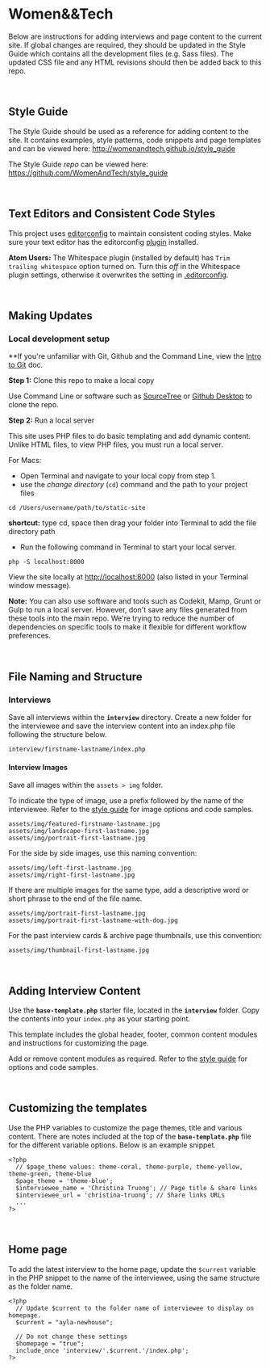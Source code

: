 # Women&&Tech
Below are instructions for adding interviews and page content to the current site. If global changes are required, they should be updated in the Style Guide which contains all the development files (e.g. Sass files). The updated CSS file and any HTML revisions should then be added back to this repo.

<br>

## Style Guide

The Style Guide should be used as a reference for adding content to the site. It contains examples, style patterns, code snippets and page templates and can be viewed here:
<http://womenandtech.github.io/style_guide>

The Style Guide *repo* can be viewed here:
<https://github.com/WomenAndTech/style_guide>

<br>

## Text Editors and Consistent Code Styles

This project uses [editorconfig](http://editorconfig.org/) to maintain consistent coding styles. Make sure your text editor has the editorconfig [plugin](http://editorconfig.org/#download) installed.

**Atom Users:** The Whitespace plugin (installed by default) has `Trim trailing whitespace` option turned on. Turn this *off* in the Whitespace plugin settings, otherwise it overwrites the setting in [.editorconfig](.editorconfig).

<br>

## Making Updates

### Local development setup

**If you're unfamiliar with Git, Github and the Command Line, view the [Intro to Git](docs/intro-to-git.md) doc.

**Step 1:** Clone this repo to make a local copy

Use Command Line or software such as [SourceTree](https://www.sourcetreeapp.com) or [Github Desktop](https://help.github.com/desktop/) to clone the repo.

**Step 2:** Run a local server

This site uses PHP files to do basic templating and add dynamic content. Unlike HTML files, to view PHP files, you must run a local server.

For Macs:

* Open Terminal and navigate to your local copy from step 1.
* use the *change directory* (`cd`) command and the path to your project files

```
cd /Users/username/path/to/static-site
```
**shortcut:** type cd, space then drag your folder into Terminal to add the file directory path

* Run the following command in Terminal to start your local server.

```
php -S localhost:8000
```

View the site locally at <http://localhost:8000> (also listed in your Terminal window message).

**Note:** You can also use software and tools such as Codekit, Mamp, Grunt or Gulp to run a local server. However, don't save any files generated from these tools into the main repo. We're trying to reduce the number of dependencies on specific tools to make it flexible for different workflow preferences.

<br>

## File Naming and Structure

### Interviews

Save all interviews within the **`interview`** directory. Create a new folder for the interviewee and save the interview content into an index.php file following the structure below.

```
interview/firstname-lastname/index.php
```

#### Interview Images
Save all images within the `assets > img` folder.

To indicate the type of image, use a prefix followed by the name of the interviewee.
Refer to the [style guide](http://womenandtech.github.io/style_guide) for image options and code samples.

```
assets/img/featured-firstname-lastname.jpg
assets/img/landscape-first-lastname.jpg
assets/img/portrait-first-lastname.jpg
```

For the side by side images, use this naming convention:

```
assets/img/left-first-lastname.jpg
assets/img/right-first-lastname.jpg
```

If there are multiple images for the same type, add a descriptive word or short phrase to the end of the file name.

```
assets/img/portrait-first-lastname.jpg
assets/img/portrait-first-lastname-with-dog.jpg
```

For the past interview cards & archive page thumbnails, use this convention:
```
assets/img/thumbnail-first-lastname.jpg
```
<br>

## Adding Interview Content

Use the **`base-template.php`** starter file, located in the **`interview`** folder. Copy the contents into your `index.php` as your starting point.

This template includes the global header, footer, common content modules and instructions for customizing the page.

Add or remove content modules as required. Refer to the [style guide](http://womenandtech.github.io/style_guide) for options and code samples.

<br>

## Customizing the templates
Use the PHP variables to customize the page themes, title and various content. There are notes included at the top of the **`base-template.php`** file for the different variable options. Below is an example snippet.

```
<?php
  // $page_theme values: theme-coral, theme-purple, theme-yellow, theme-green, theme-blue
  $page_theme = 'theme-blue';
  $interviewee_name = 'Christina Truong'; // Page title & share links
  $interviewee_url = 'christina-truong'; // Share links URLs
  ...
?>
```

<br>

## Home page

To add the latest interview to the home page, update the `$current` variable in the PHP snippet to the name of the interviewee, using the same structure as the folder name.

```
<?php
  // Update $current to the folder name of interviewee to display on homepage.
  $current = "ayla-newhouse";

  // Do not change these settings
  $homepage = "true";
  include_once 'interview/'.$current.'/index.php';
?>
```


